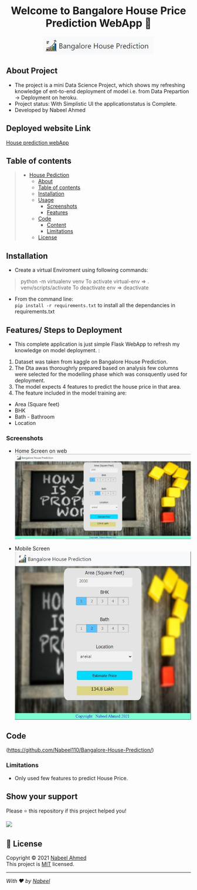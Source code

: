 <h1 align="center">Welcome to Bangalore House Price Prediction WebApp 👋</h1>
<p align="center">
  <img src="https://github.com/Nabeel110/Bangalore-House-Prediction/blob/main/Screenshots/logo.JPG" />
</p>

## About Project

* The project is a mini Data Science Project, which shows my refreshing knowledge of ent-to-end deployment of model i.e. from Data Prepartion -> Deployment on heroku.
* Project status: With Simplistic UI the applicationstatus is Complete.
* Developed by Nabeel Ahmed

## Deployed website Link
[House prediction webApp](https://house-prediction-model.herokuapp.com/)

## Table of contents

> * [House Pediction](https://github.com/Nabeel110/Bangalore-House-Prediction)
>   * [About](#about--synopsis)
>   * [Table of contents](#table-of-contents)
>   * [Installation](#installation)
>   * [Usage](#usage)
>     * [Screenshots](#screenshots)
>     * [Features](#features)
>   * [Code](#code)
>     * [Content](#content)
>     * [Limitations](#limitations)
>   * [License](#license)

## Installation
- Create a virtual Enviroment using following commands:
> python -m virtualenv venv
> To activate virtual-env => . venv/scripts/activate
> To deactivate env => deactivate

* From the command line: </br>
  `pip install -r requirements.txt` to install all the dependancies in requirements.txt </br>
 
## Features/ Steps to Deployment
- This complete application is just simple Flask WebApp to refresh my knowledge on model deployment. :</br>
1. Dataset was taken from kaggle on Bangalore House Prediction.
2. The Dta awas thoroughrly prepared based on  analysis few columns were selected for the  modelling phase which was consquently used for deployment.
3. The model expects 4 features to predict the house price in that area.
4. The feature included in the model training are: 
  - Area (Square feet)
  - BHK
  - Bath - Bathroom
  - Location

### Screenshots

- Home Screen on web</br>
![Home Screen](https://github.com/Nabeel110/Bangalore-House-Prediction/blob/main/Screenshots/LandingPage.JPG) </br>

- Mobile Screen</br>
![Shopping Cart](https://github.com/Nabeel110/Bangalore-House-Prediction/blob/main/Screenshots/MobileView.JPG) </br>

## Code

(https://github.com/Nabeel110/Bangalore-House-Prediction/)

### Limitations

- Only used few features to predict House Price.

## Show your support

Please ⭐️ this repository if this project helped you!

<a href="https://www.patreon.com/NabeelAhmed">
  <img src="https://c5.patreon.com/external/logo/become_a_patron_button@2x.png" width="160">
</a>

## 📝 License

Copyright © 2021 [Nabeel Ahmed](https://github.com/Nabeel110)<br />
This project is [MIT](https://github.com/Nabeel110/blob/master/LICENSE) licensed.

---

_With ❤️ by [Nabeel](https://github.com/Nabeel110)_

